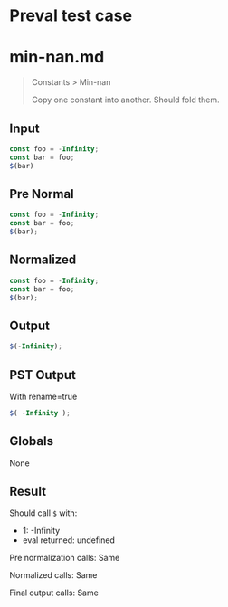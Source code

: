 # Preval test case

# min-nan.md

> Constants > Min-nan
>
> Copy one constant into another. Should fold them.

## Input

`````js filename=intro
const foo = -Infinity;
const bar = foo;
$(bar)
`````

## Pre Normal


`````js filename=intro
const foo = -Infinity;
const bar = foo;
$(bar);
`````

## Normalized


`````js filename=intro
const foo = -Infinity;
const bar = foo;
$(bar);
`````

## Output


`````js filename=intro
$(-Infinity);
`````

## PST Output

With rename=true

`````js filename=intro
$( -Infinity );
`````

## Globals

None

## Result

Should call `$` with:
 - 1: -Infinity
 - eval returned: undefined

Pre normalization calls: Same

Normalized calls: Same

Final output calls: Same
